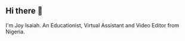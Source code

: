 ## Hi there 👋
I'm Joy Isaiah. An Educationist, Virtual Assistant and Video Editor from Nigeria.
<!--
**Ja4ya/Ja4ya** is an ✨ Administrative Virtual Assistant specializing in research, data entry and equipped with organisation and project management skills.✨ 


- 💬 Ask me about ... anything you'd like to know.
- 📫 How to reach me: isaiah.joy@outlook.com
- 😄 Pronouns: she/her
- ⚡ Fun fact: I'm a terrible dancer
Thanks for stopping by.
